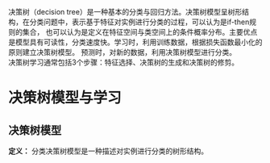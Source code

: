 决策树（decision tree）是一种基本的分类与回归方法。决策树模型呈树形结构，在分类问题中，表示基于特征对实例进行分类的过程，可以认为是if-then规则的集合，
也可以认为是定义在特征空间与类空间上的条件概率分布。主要优点是模型具有可读性，分类速度快。学习时，利用训练数据，根据损失函数最小化的原则建立决策树模型。
预测时，对新的数据，利用决策树模型进行分类。  
决策树学习通常包括3个步骤：特征选择、决策树的生成和决策树的修剪。  

# 决策树模型与学习

## 决策树模型

**定义：** 分类决策树模型是一种描述对实例进行分类的树形结构。
